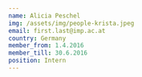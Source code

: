 ```yaml
---
name: Alicia Peschel
img: /assets/img/people-krista.jpeg
email: first.last@imp.ac.at
country: Germany
member_from: 1.4.2016
member_till: 30.6.2016
position: Intern
---
```

